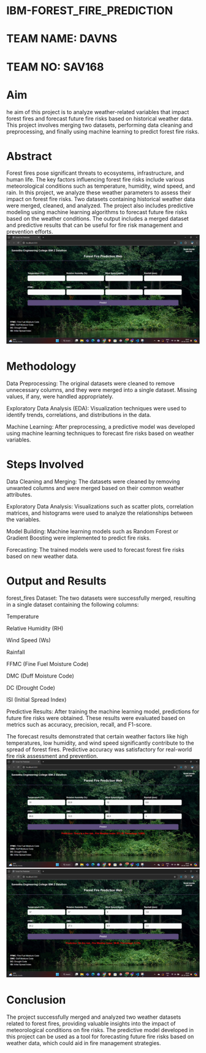 # IBM-FOREST_FIRE_PREDICTION

# TEAM NAME: DAVNS
# TEAM NO:  SAV168

# Aim
he aim of this project is to analyze weather-related variables that impact forest fires and forecast future fire risks based on historical weather data. This project involves merging two datasets, performing data cleaning and preprocessing, and finally using machine learning to predict forest fire risks.

# Abstract
Forest fires pose significant threats to ecosystems, infrastructure, and human life. The key factors influencing forest fire risks include various meteorological conditions such as temperature, humidity, wind speed, and rain. In this project, we analyze these weather parameters to assess their impact on forest fire risks. Two datasets containing historical weather data were merged, cleaned, and analyzed. The project also includes predictive modeling using machine learning algorithms to forecast future fire risks based on the weather conditions. The output includes a merged dataset and predictive results that can be useful for fire risk management and prevention efforts.
![alt text](IMG1.jpeg)
# Methodology
Data Preprocessing: The original datasets were cleaned to remove unnecessary columns, and they were merged into a single dataset. Missing values, if any, were handled appropriately.

Exploratory Data Analysis (EDA): Visualization techniques were used to identify trends, correlations, and distributions in the data.

Machine Learning: After preprocessing, a predictive model was developed using machine learning techniques to forecast fire risks based on weather variables.

# Steps Involved
Data Cleaning and Merging: The datasets were cleaned by removing unwanted columns and were merged based on their common weather attributes.

Exploratory Data Analysis: Visualizations such as scatter plots, correlation matrices, and histograms were used to analyze the relationships between the variables.

Model Building: Machine learning models such as Random Forest or Gradient Boosting were implemented to predict fire risks.

Forecasting: The trained models were used to forecast forest fire risks based on new weather data.

# Output and Results
forest_fires Dataset: The two datasets were successfully merged, resulting in a single dataset containing the following columns:

Temperature

Relative Humidity (RH)

Wind Speed (Ws)

Rainfall

FFMC (Fine Fuel Moisture Code)

DMC (Duff Moisture Code)

DC (Drought Code)

ISI (Initial Spread Index)

Predictive Results: After training the machine learning model, predictions for future fire risks were obtained. These results were evaluated based on metrics such as accuracy, precision, recall, and F1-score.

The forecast results demonstrated that certain weather factors like high temperatures, low humidity, and wind speed significantly contribute to the spread of forest fires. Predictive accuracy was satisfactory for real-world fire risk assessment and prevention.
![alt text](<WhatsApp Image 2024-10-20 at 9.43.45 AM.jpeg>)![alt text](<WhatsApp Image 2024-10-20 at 9.45.02 AM.jpeg>)
# Conclusion
The project successfully merged and analyzed two weather datasets related to forest fires, providing valuable insights into the impact of meteorological conditions on fire risks. The predictive model developed in this project can be used as a tool for forecasting
future fire risks based on weather data, which could aid in fire management strategies.
